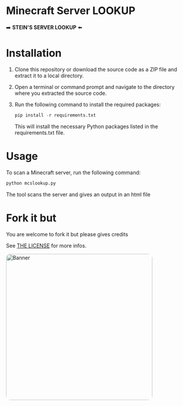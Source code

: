 # Minecraft Server LOOKUP

➡️ **STEIN'S SERVER LOOKUP** ⬅️

<h1>Installation</h1>

1. Clone this repository or download the source code as a ZIP file and extract it to a local directory.
2. Open a terminal or command prompt and navigate to the directory where you extracted the source code.
3. Run the following command to install the required packages:

    ```python
    pip install -r requirements.txt
    ```
    This will install the necessary Python packages listed in the requirements.txt file.

<h1>Usage</h1>

To scan a Minecraft server, run the following command:
```python
python mcslookup.py
```
The tool scans the server and gives an output in an html file

<h1>Fork it but</h1>

You are welcome to fork it but please gives credits


See <a href="https://github.com/IamSTEINI/Minecraft-Server-Lookup/blob/main/LICENSE">THE LICENSE</a> for more infos.

<img align="center" style="border-radius:12px;width:400px" src="https://i.imgur.com/jWKgRlY.png" alt="Banner"/>
